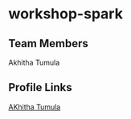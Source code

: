 # workshop-spark
## Team Members 
Akhitha Tumula



## Profile Links 
[AKhitha Tumula](https://github.com/thumula-akhitha)

